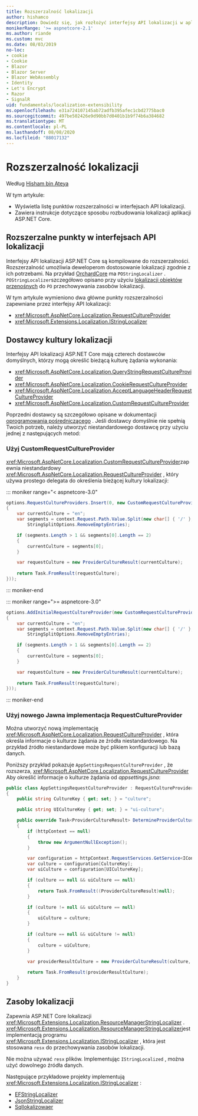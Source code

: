 ```yaml
---
title: Rozszerzalność lokalizacji
author: hishamco
description: Dowiedz się, jak rozłożyć interfejsy API lokalizacji w aplikacjach ASP.NET Core.
monikerRange: '>= aspnetcore-2.1'
ms.author: riande
ms.custom: mvc
ms.date: 08/03/2019
no-loc:
- cookie
- Cookie
- Blazor
- Blazor Server
- Blazor WebAssembly
- Identity
- Let's Encrypt
- Razor
- SignalR
uid: fundamentals/localization-extensibility
ms.openlocfilehash: e31a724107145ab72adfb395afec1cbd2775bac0
ms.sourcegitcommit: 497be502426e9d90bb7d0401b1b9f74b6a384682
ms.translationtype: MT
ms.contentlocale: pl-PL
ms.lasthandoff: 08/08/2020
ms.locfileid: "88017132"
---
```

# <a name="localization-extensibility"></a>Rozszerzalność lokalizacji

Według [Hisham bin Ateya](https://github.com/hishamco)

W tym artykule:

* Wyświetla listę punktów rozszerzalności w interfejsach API lokalizacji.
* Zawiera instrukcje dotyczące sposobu rozbudowania lokalizacji aplikacji ASP.NET Core.

## <a name="extensible-points-in-localization-apis"></a>Rozszerzalne punkty w interfejsach API lokalizacji

Interfejsy API lokalizacji ASP.NET Core są kompilowane do rozszerzalności. Rozszerzalność umożliwia deweloperom dostosowanie lokalizacji zgodnie z ich potrzebami. Na przykład [OrchardCore](https://github.com/orchardCMS/OrchardCore/) ma `POStringLocalizer` . `POStringLocalizer`szczegółowo opisano przy użyciu [lokalizacji obiektów przenośnych](xref:fundamentals/portable-object-localization) do `PO` przechowywania zasobów lokalizacji.

W tym artykule wymieniono dwa główne punkty rozszerzalności zapewniane przez interfejsy API lokalizacji: 

* <xref:Microsoft.AspNetCore.Localization.RequestCultureProvider>
* <xref:Microsoft.Extensions.Localization.IStringLocalizer>

## <a name="localization-culture-providers"></a>Dostawcy kultury lokalizacji

Interfejsy API lokalizacji ASP.NET Core mają czterech dostawców domyślnych, którzy mogą określić bieżącą kulturę żądania wykonania:

* <xref:Microsoft.AspNetCore.Localization.QueryStringRequestCultureProvider>
* <xref:Microsoft.AspNetCore.Localization.CookieRequestCultureProvider>
* <xref:Microsoft.AspNetCore.Localization.AcceptLanguageHeaderRequestCultureProvider>
* <xref:Microsoft.AspNetCore.Localization.CustomRequestCultureProvider>

Poprzedni dostawcy są szczegółowo opisane w dokumentacji [oprogramowania pośredniczącego](xref:fundamentals/localization) . Jeśli dostawcy domyślnie nie spełnią Twoich potrzeb, należy utworzyć niestandardowego dostawcę przy użyciu jednej z następujących metod:

### <a name="use-customrequestcultureprovider"></a>Użyj CustomRequestCultureProvider

<xref:Microsoft.AspNetCore.Localization.CustomRequestCultureProvider>zapewnia niestandardowy <xref:Microsoft.AspNetCore.Localization.RequestCultureProvider> , który używa prostego delegata do określenia bieżącej kultury lokalizacji:

::: moniker range="< aspnetcore-3.0"
```csharp
options.RequestCultureProviders.Insert(0, new CustomRequestCultureProvider(async context =>
{
    var currentCulture = "en";
    var segments = context.Request.Path.Value.Split(new char[] { '/' }, 
        StringSplitOptions.RemoveEmptyEntries);

    if (segments.Length > 1 && segments[0].Length == 2)
    {
        currentCulture = segments[0];
    }

    var requestCulture = new ProviderCultureResult(currentCulture);
    
    return Task.FromResult(requestCulture);
}));
```

::: moniker-end

::: moniker range=">= aspnetcore-3.0"
```csharp
options.AddInitialRequestCultureProvider(new CustomRequestCultureProvider(async context =>
{
    var currentCulture = "en";
    var segments = context.Request.Path.Value.Split(new char[] { '/' }, 
        StringSplitOptions.RemoveEmptyEntries);

    if (segments.Length > 1 && segments[0].Length == 2)
    {
        currentCulture = segments[0];
    }

    var requestCulture = new ProviderCultureResult(currentCulture);
    
    return Task.FromResult(requestCulture);
}));
```

::: moniker-end

### <a name="use-a-new-implemetation-of-requestcultureprovider"></a>Użyj nowego Jawna implementacja RequestCultureProvider

Można utworzyć nową implementację <xref:Microsoft.AspNetCore.Localization.RequestCultureProvider> , która określa informacje o kulturze żądania ze źródła niestandardowego. Na przykład źródło niestandardowe może być plikiem konfiguracji lub bazą danych.

Poniższy przykład pokazuje `AppSettingsRequestCultureProvider` , że rozszerza, <xref:Microsoft.AspNetCore.Localization.RequestCultureProvider> Aby określić informacje o kulturze żądania od *appsettings.jsna*:

```csharp
public class AppSettingsRequestCultureProvider : RequestCultureProvider
{
    public string CultureKey { get; set; } = "culture";

    public string UICultureKey { get; set; } = "ui-culture";

    public override Task<ProviderCultureResult> DetermineProviderCultureResult(HttpContext httpContext)
    {
        if (httpContext == null)
        {
            throw new ArgumentNullException();
        }

        var configuration = httpContext.RequestServices.GetService<IConfigurationRoot>();
        var culture = configuration[CultureKey];
        var uiCulture = configuration[UICultureKey];

        if (culture == null && uiCulture == null)
        {
            return Task.FromResult((ProviderCultureResult)null);
        }

        if (culture != null && uiCulture == null)
        {
            uiCulture = culture;
        }

        if (culture == null && uiCulture != null)
        {
            culture = uiCulture;
        }
        
        var providerResultCulture = new ProviderCultureResult(culture, uiCulture);

        return Task.FromResult(providerResultCulture);
    }
}
```

## <a name="localization-resources"></a>Zasoby lokalizacji

Zapewnia ASP.NET Core lokalizacji <xref:Microsoft.Extensions.Localization.ResourceManagerStringLocalizer> . <xref:Microsoft.Extensions.Localization.ResourceManagerStringLocalizer>jest implementacją programu <xref:Microsoft.Extensions.Localization.IStringLocalizer> , która jest stosowana `resx` do przechowywania zasobów lokalizacji.

Nie można używać `resx` plików. Implementując `IStringLocalized` , można użyć dowolnego źródła danych.

Następujące przykładowe projekty implementują <xref:Microsoft.Extensions.Localization.IStringLocalizer> : 

* [EFStringLocalizer](https://github.com/aspnet/Entropy/tree/master/samples/Localization.EntityFramework)
* [JsonStringLocalizer](https://github.com/hishamco/My.Extensions.Localization.Json)
* [Sqllokalizowaer](https://github.com/damienbod/AspNetCoreLocalization)
